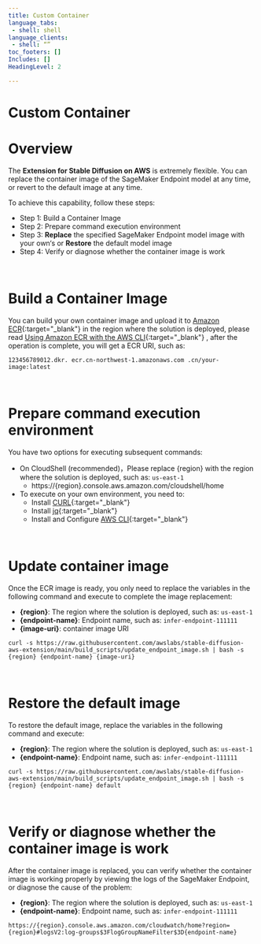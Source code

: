 ```yaml
---
title: Custom Container
language_tabs:
 - shell: shell
language_clients:
 - shell: “”
toc_footers: []
Includes: []
HeadingLevel: 2

---
```


<!-- Generator: Widdershins v4.0.1 -->

<h1 id="stable-diffusion-train-and-deploy-api">Custom Container</h1>

# Overview

The **Extension for Stable Diffusion on AWS** is extremely flexible. You can replace the container image of the SageMaker Endpoint model at any time, or revert to the default image at any time.

To achieve this capability, follow these steps:

- Step 1: Build a Container Image
- Step 2: Prepare command execution environment
- Step 3: **Replace** the specified SageMaker Endpoint model image with your own‘s or **Restore** the default model image
- Step 4: Verify or diagnose whether the container image is work

<br>

# Build a Container Image

You can build your own container image and upload it to [Amazon ECR](https://console.aws.amazon.com/ecr){:target="_blank"} in the region where the solution is deployed, please read [Using Amazon ECR with the AWS CLI](https://docs.aws.amazon.com/AmazonECR/latest/userguide/getting-started-cli.html){:target="_blank"}
, after the operation is complete, you will get a ECR URI, such as:

```shell
123456789012.dkr. ecr.cn-northwest-1.amazonaws.com .cn/your-image:latest
```

<br>

# Prepare command execution environment

You have two options for executing subsequent commands:

- On CloudShell (recommended)，Please replace {region} with the region where the solution is deployed, such as: `us-east-1`
    - https://{region}.console.aws.amazon.com/cloudshell/home
- To execute on your own environment, you need to:
    - Install [CURL](https://curl.se/){:target="_blank"}
    - Install [jq](https://jqlang.github.io/jq/){:target="_blank"}
    - Install and Configure [AWS CLI](https://docs.aws.amazon.com/zh_cn/cli/latest/userguide/cli-chap-getting-started.html){:target="_blank"}

<br>

# Update container image

Once the ECR image is ready, you only need to replace the variables in the following command and execute to complete the image replacement:

- **{region}**: The region where the solution is deployed, such as: `us-east-1`
- **{endpoint-name}**: Endpoint name, such as: `infer-endpoint-111111`
- **{image-uri}**: container image URI

```shell
curl -s https://raw.githubusercontent.com/awslabs/stable-diffusion-aws-extension/main/build_scripts/update_endpoint_image.sh | bash -s {region} {endpoint-name} {image-uri}
```

<br>

# Restore the default image

To restore the default image, replace the variables in the following command and execute:

- **{region}**: The region where the solution is deployed, such as: `us-east-1`
- **{endpoint-name}**: Endpoint name, such as: `infer-endpoint-111111`

```shell
curl -s https://raw.githubusercontent.com/awslabs/stable-diffusion-aws-extension/main/build_scripts/update_endpoint_image.sh | bash -s {region} {endpoint-name} default
```

<br>

# Verify or diagnose whether the container image is work

After the container image is replaced, you can verify whether the container image is working properly by viewing the logs of the SageMaker Endpoint, or diagnose the cause of the problem:

- **{region}**: The region where the solution is deployed, such as: `us-east-1`
- **{endpoint-name}**: Endpoint name, such as: `infer-endpoint-111111`

```shell
https://{region}.console.aws.amazon.com/cloudwatch/home?region={region}#logsV2:log-groups$3FlogGroupNameFilter$3D{endpoint-name}
```
